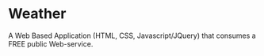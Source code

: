 # Weather
 A Web Based Application (HTML, CSS, Javascript/JQuery) that consumes a FREE public Web-service.
